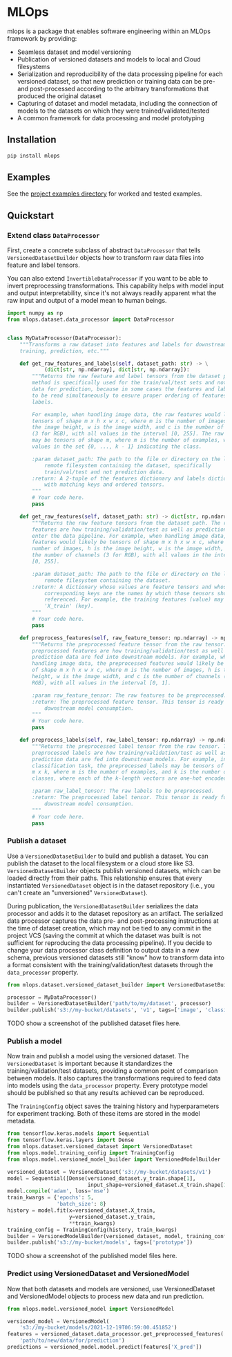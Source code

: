 # MLOps

mlops is a package that enables software engineering within an MLOps framework by
providing:

* Seamless dataset and model versioning
* Publication of versioned datasets and models to local and Cloud filesystems
* Serialization and reproducibility of the data processing pipeline for each
versioned dataset, so that new prediction or training data can be pre- and
post-processed according to the arbitrary transformations that produced the
original dataset
* Capturing of dataset and model metadata, including the connection of models to
the datasets on which they were trained/validated/tested
* A common framework for data processing and model prototyping

## Installation

```bash
pip install mlops
```

## Examples

See the [project examples directory](mlops/examples) for worked and tested examples.

## Quickstart

### Extend class `DataProcessor`

First, create a concrete subclass of abstract `DataProcessor` that tells
`VersionedDatasetBuilder` objects how to transform raw data files into feature
and label tensors.

You can also extend `InvertibleDataProcessor` if you want to be able to invert
preprocessing transformations. This capability helps with model input and output
interpretability, since it's not always readily apparent what the raw input and
output of a model mean to human beings.

```python
import numpy as np
from mlops.dataset.data_processor import DataProcessor


class MyDataProcessor(DataProcessor):
    """Transforms a raw dataset into features and labels for downstream model
    training, prediction, etc."""

    def get_raw_features_and_labels(self, dataset_path: str) -> \
            (dict[str, np.ndarray], dict[str, np.ndarray]):
        """Returns the raw feature and label tensors from the dataset path. This
        method is specifically used for the train/val/test sets and not input
        data for prediction, because in some cases the features and labels need
        to be read simultaneously to ensure proper ordering of features and
        labels.

        For example, when handling image data, the raw features would likely be
        tensors of shape m x h x w x c, where m is the number of images, h is
        the image height, w is the image width, and c is the number of channels
        (3 for RGB), with all values in the interval [0, 255]. The raw labels
        may be tensors of shape m, where m is the number of examples, with all
        values in the set {0, ..., k - 1} indicating the class.

        :param dataset_path: The path to the file or directory on the local or
            remote filesystem containing the dataset, specifically
            train/val/test and not prediction data.
        :return: A 2-tuple of the features dictionary and labels dictionary,
            with matching keys and ordered tensors.
        """
        # Your code here.
        pass

    def get_raw_features(self, dataset_path: str) -> dict[str, np.ndarray]:
        """Returns the raw feature tensors from the dataset path. The raw
        features are how training/validation/test as well as prediction data
        enter the data pipeline. For example, when handling image data, the raw
        features would likely be tensors of shape m x h x w x c, where m is the
        number of images, h is the image height, w is the image width, and c is
        the number of channels (3 for RGB), with all values in the interval
        [0, 255].

        :param dataset_path: The path to the file or directory on the local or
            remote filesystem containing the dataset.
        :return: A dictionary whose values are feature tensors and whose
            corresponding keys are the names by which those tensors should be
            referenced. For example, the training features (value) may be called
            'X_train' (key).
        """
        # Your code here.
        pass

    def preprocess_features(self, raw_feature_tensor: np.ndarray) -> np.ndarray:
        """Returns the preprocessed feature tensor from the raw tensor. The
        preprocessed features are how training/validation/test as well as
        prediction data are fed into downstream models. For example, when
        handling image data, the preprocessed features would likely be tensors
        of shape m x h x w x c, where m is the number of images, h is the image
        height, w is the image width, and c is the number of channels (3 for
        RGB), with all values in the interval [0, 1].

        :param raw_feature_tensor: The raw features to be preprocessed.
        :return: The preprocessed feature tensor. This tensor is ready for
            downstream model consumption.
        """
        # Your code here.
        pass

    def preprocess_labels(self, raw_label_tensor: np.ndarray) -> np.ndarray:
        """Returns the preprocessed label tensor from the raw tensor. The
        preprocessed labels are how training/validation/test as well as
        prediction data are fed into downstream models. For example, in a
        classification task, the preprocessed labels may be tensors of shape
        m x k, where m is the number of examples, and k is the number of
        classes, where each of the k-length vectors are one-hot encoded.

        :param raw_label_tensor: The raw labels to be preprocessed.
        :return: The preprocessed label tensor. This tensor is ready for
            downstream model consumption.
        """
        # Your code here.
        pass
```

### Publish a dataset

Use a `VersionedDatasetBuilder` to build and publish a dataset. You can publish the
dataset to the local filesystem or a cloud store like S3. `VersionedDatasetBuilder`
objects publish versioned datasets, which can be loaded directly from their paths.
This relationship ensures that every instantiated `VersionedDataset` object is in
the dataset repository (i.e., you can't create an "unversioned"
`VersionedDataset`).

During publication, the `VersionedDatasetBuilder` serializes the data processor
and adds it to the dataset repository as an artifact. The serialized data
processor captures the data pre- and post-processing instructions at the time of
dataset creation, which may not be tied to any commit in the project VCS (saving
the commit at which the dataset was built is not sufficient for reproducing the
data processing pipeline). If you decide to change your data processor class
definition to output data in a new schema, previous versioned datasets still
"know" how to transform data into a format consistent with the
training/validation/test datasets through the `data_processor` property.

```python
from mlops.dataset.versioned_dataset_builder import VersionedDatasetBuilder

processor = MyDataProcessor()
builder = VersionedDatasetBuilder('path/to/my/dataset', processor)
builder.publish('s3://my-bucket/datasets', 'v1', tags=['image', 'classification'])
```

TODO show a screenshot of the published dataset files here.

### Publish a model

Now train and publish a model using the versioned dataset. The `VersionedDataset`
is important because it standardizes the training/validation/test datasets,
providing a common point of comparison between models. It also captures the
transformations required to feed data into models using the `data_processor`
property. Every prototype model should be published so that any results achieved
can be reproduced.

The `TrainingConfig` object saves the training history and hyperparameters for
experiment tracking. Both of these items are stored in the model metadata.

```python
from tensorflow.keras.models import Sequential
from tensorflow.keras.layers import Dense
from mlops.dataset.versioned_dataset import VersionedDataset
from mlops.model.training_config import TrainingConfig
from mlops.model.versioned_model_builder import VersionedModelBuilder

versioned_dataset = VersionedDataset('s3://my-bucket/datasets/v1')
model = Sequential([Dense(versioned_dataset.y_train.shape[1],
                          input_shape=versioned_dataset.X_train.shape[1:])])
model.compile('adam', loss='mse')
train_kwargs = {'epochs': 5,
                'batch_size': 8}
history = model.fit(x=versioned_dataset.X_train,
                    y=versioned_dataset.y_train,
                    **train_kwargs)
training_config = TrainingConfig(history, train_kwargs)
builder = VersionedModelBuilder(versioned_dataset, model, training_config)
builder.publish('s3://my-bucket/models', tags=['prototype'])
```

TODO show a screenshot of the published model files here.

### Predict using VersionedDataset and VersionedModel

Now that both datasets and models are versioned, use VersionedDataset and
VersionedModel objects to process new data and run prediction.

```python
from mlops.model.versioned_model import VersionedModel

versioned_model = VersionedModel(
    's3://my-bucket/models/2021-12-19T06:59:00.451852')
features = versioned_dataset.data_processor.get_preprocessed_features(
    'path/to/new/data/for/prediction')
predictions = versioned_model.model.predict(features['X_pred'])
```
